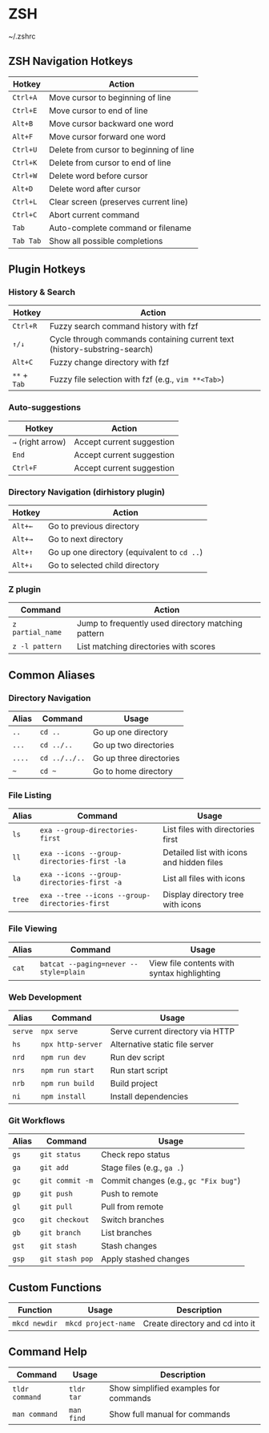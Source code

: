 # ZSH

~/.zshrc

## ZSH Navigation Hotkeys

| Hotkey    | Action                                  |
| --------- | --------------------------------------- |
| `Ctrl+A`  | Move cursor to beginning of line        |
| `Ctrl+E`  | Move cursor to end of line              |
| `Alt+B`   | Move cursor backward one word           |
| `Alt+F`   | Move cursor forward one word            |
| `Ctrl+U`  | Delete from cursor to beginning of line |
| `Ctrl+K`  | Delete from cursor to end of line       |
| `Ctrl+W`  | Delete word before cursor               |
| `Alt+D`   | Delete word after cursor                |
| `Ctrl+L`  | Clear screen (preserves current line)   |
| `Ctrl+C`  | Abort current command                   |
| `Tab`     | Auto-complete command or filename       |
| `Tab Tab` | Show all possible completions           |

## Plugin Hotkeys

### History & Search

| Hotkey       | Action                                                                    |
| ------------ | ------------------------------------------------------------------------- |
| `Ctrl+R`     | Fuzzy search command history with fzf                                     |
| `↑/↓`        | Cycle through commands containing current text (history-substring-search) |
| `Alt+C`      | Fuzzy change directory with fzf                                           |
| `**` + `Tab` | Fuzzy file selection with fzf (e.g., `vim **<Tab>`)                       |

### Auto-suggestions

| Hotkey            | Action                    |
| ----------------- | ------------------------- |
| `→` (right arrow) | Accept current suggestion |
| `End`             | Accept current suggestion |
| `Ctrl+F`          | Accept current suggestion |

### Directory Navigation (dirhistory plugin)

| Hotkey  | Action                                      |
| ------- | ------------------------------------------- |
| `Alt+←` | Go to previous directory                    |
| `Alt+→` | Go to next directory                        |
| `Alt+↑` | Go up one directory (equivalent to `cd ..`) |
| `Alt+↓` | Go to selected child directory              |

### Z plugin

| Command          | Action                                             |
| ---------------- | -------------------------------------------------- |
| `z partial_name` | Jump to frequently used directory matching pattern |
| `z -l pattern`   | List matching directories with scores              |

## Common Aliases

### Directory Navigation

| Alias  | Command       | Usage                   |
| ------ | ------------- | ----------------------- |
| `..`   | `cd ..`       | Go up one directory     |
| `...`  | `cd ../..`    | Go up two directories   |
| `....` | `cd ../../..` | Go up three directories |
| `~`    | `cd ~`        | Go to home directory    |

### File Listing

| Alias  | Command                                        | Usage                                     |
| ------ | ---------------------------------------------- | ----------------------------------------- |
| `ls`   | `exa --group-directories-first`                | List files with directories first         |
| `ll`   | `exa --icons --group-directories-first -la`    | Detailed list with icons and hidden files |
| `la`   | `exa --icons --group-directories-first -a`     | List all files with icons                 |
| `tree` | `exa --tree --icons --group-directories-first` | Display directory tree with icons         |

### File Viewing

| Alias | Command                               | Usage                                       |
| ----- | ------------------------------------- | ------------------------------------------- |
| `cat` | `batcat --paging=never --style=plain` | View file contents with syntax highlighting |

### Web Development

| Alias   | Command           | Usage                            |
| ------- | ----------------- | -------------------------------- |
| `serve` | `npx serve`       | Serve current directory via HTTP |
| `hs`    | `npx http-server` | Alternative static file server   |
| `nrd`   | `npm run dev`     | Run dev script                   |
| `nrs`   | `npm run start`   | Run start script                 |
| `nrb`   | `npm run build`   | Build project                    |
| `ni`    | `npm install`     | Install dependencies             |

### Git Workflows

| Alias | Command         | Usage                                 |
| ----- | --------------- | ------------------------------------- |
| `gs`  | `git status`    | Check repo status                     |
| `ga`  | `git add`       | Stage files (e.g., `ga .`)            |
| `gc`  | `git commit -m` | Commit changes (e.g., `gc "Fix bug"`) |
| `gp`  | `git push`      | Push to remote                        |
| `gl`  | `git pull`      | Pull from remote                      |
| `gco` | `git checkout`  | Switch branches                       |
| `gb`  | `git branch`    | List branches                         |
| `gst` | `git stash`     | Stash changes                         |
| `gsp` | `git stash pop` | Apply stashed changes                 |

## Custom Functions

| Function      | Usage               | Description                     |
| ------------- | ------------------- | ------------------------------- |
| `mkcd newdir` | `mkcd project-name` | Create directory and cd into it |

## Command Help

| Command        | Usage      | Description                           |
| -------------- | ---------- | ------------------------------------- |
| `tldr command` | `tldr tar` | Show simplified examples for commands |
| `man command`  | `man find` | Show full manual for commands         |
